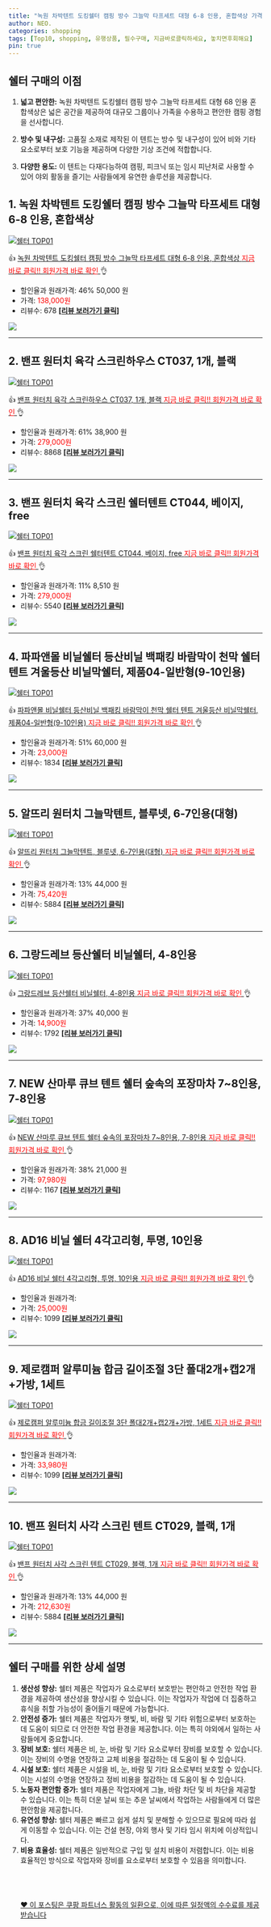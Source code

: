 ```yaml
---
title: "녹원 차박텐트 도킹쉘터 캠핑 방수 그늘막 타프세트 대형 6-8 인용, 혼합색상 가격 최저가 할인가 쉘터 최저가 추천 제품 비교"
author: NEO.
categories: shopping
tags: [Top10, shopping, 유행상품, 필수구매, 지금바로클릭하세요, 놓치면후회해요]
pin: true
---
```

## 쉘터 구매의 이점
1. **넓고 편안한:** 녹원 차박텐트 도킹쉘터 캠핑 방수 그늘막 타프세트 대형 68 인용 혼합색상은 넓은 공간을 제공하여 대규모 그룹이나 가족을 수용하고 편안한 캠핑 경험을 선사합니다.

2. **방수 및 내구성:** 고품질 소재로 제작된 이 텐트는 방수 및 내구성이 있어 비와 기타 요소로부터 보호 기능을 제공하며 다양한 기상 조건에 적합합니다.

3. **다양한 용도:** 이 텐트는 다재다능하여 캠핑, 피크닉 또는 임시 피난처로 사용할 수 있어 야외 활동을 즐기는 사람들에게 유연한 솔루션을 제공합니다.

   

## 1. 녹원 차박텐트 도킹쉘터 캠핑 방수 그늘막 타프세트 대형 6-8 인용, 혼합색상

[![쉘터 TOP01](https://thumbnail10.coupangcdn.com/thumbnails/remote/490x490ex/image/vendor_inventory/6828/ccff0e2deee2816a5f56bee19e063050178d553e59aeb09aa49fb5fbe3e9.jpg)](https://link.coupang.com/re/AFFSDP?lptag=AF3617701&subid=GithubCoopas&pageKey=7506274788&traceid=V0-153&itemId=19658890413&vendorItemId=87404477614)


👍 [녹원 차박텐트 도킹쉘터 캠핑 방수 그늘막 타프세트 대형 6-8 인용, 혼합색상 <font color=red> 지금 바로 클릭!! 회원가격 바로 확인 </font> ](https://link.coupang.com/re/AFFSDP?lptag=AF3617701&subid=GithubCoopas&pageKey=7506274788&traceid=V0-153&itemId=19658890413&vendorItemId=87404477614) 👌 


- 할인율과 원래가격: 46%  50,000   원
- 가격: <span style='color:red'>138,000원</span>
- 리뷰수: 678  [**[리뷰 보러가기 클릭]**](https://link.coupang.com/re/AFFSDP?lptag=AF3617701&subid=GithubCoopas&pageKey=7506274788&traceid=V0-153&itemId=19658890413&vendorItemId=87404477614)

[![](/discount_price.png)](https://link.coupang.com/re/AFFSDP?lptag=AF3617701&subid=GithubCoopas&pageKey=7506274788&traceid=V0-153&itemId=19658890413&vendorItemId=87404477614)

---


   

## 2. 밴프 원터치 육각 스크린하우스 CT037, 1개, 블랙

[![쉘터 TOP01](https://thumbnail8.coupangcdn.com/thumbnails/remote/490x490ex/image/retail/images/318327120798314-e77c9512-bc1a-46aa-8520-65f734cbdcf8.jpg)](https://link.coupang.com/re/AFFSDP?lptag=AF3617701&subid=GithubCoopas&pageKey=6776400253&traceid=V0-153&itemId=15923765417&vendorItemId=83131012301)


👍 [밴프 원터치 육각 스크린하우스 CT037, 1개, 블랙 <font color=red> 지금 바로 클릭!! 회원가격 바로 확인 </font> ](https://link.coupang.com/re/AFFSDP?lptag=AF3617701&subid=GithubCoopas&pageKey=6776400253&traceid=V0-153&itemId=15923765417&vendorItemId=83131012301) 👌 


- 할인율과 원래가격: 61%  38,900   원
- 가격: <span style='color:red'>279,000원</span>
- 리뷰수: 8868  [**[리뷰 보러가기 클릭]**](https://link.coupang.com/re/AFFSDP?lptag=AF3617701&subid=GithubCoopas&pageKey=6776400253&traceid=V0-153&itemId=15923765417&vendorItemId=83131012301)

[![](/discount_price.png)](https://link.coupang.com/re/AFFSDP?lptag=AF3617701&subid=GithubCoopas&pageKey=6776400253&traceid=V0-153&itemId=15923765417&vendorItemId=83131012301)

---


   

## 3. 밴프 원터치 육각 스크린 쉘터텐트 CT044, 베이지, free

[![쉘터 TOP01](https://thumbnail9.coupangcdn.com/thumbnails/remote/490x490ex/image/rs_quotation_api/nn5w00zm/b3ac1656f53d48c8bf80f7ec63430a51.jpg)](https://link.coupang.com/re/AFFSDP?lptag=AF3617701&subid=GithubCoopas&pageKey=7665111735&traceid=V0-153&itemId=20431464909&vendorItemId=87718658050)


👍 [밴프 원터치 육각 스크린 쉘터텐트 CT044, 베이지, free <font color=red> 지금 바로 클릭!! 회원가격 바로 확인 </font> ](https://link.coupang.com/re/AFFSDP?lptag=AF3617701&subid=GithubCoopas&pageKey=7665111735&traceid=V0-153&itemId=20431464909&vendorItemId=87718658050) 👌 


- 할인율과 원래가격: 11%  8,510   원
- 가격: <span style='color:red'>279,000원</span>
- 리뷰수: 5540  [**[리뷰 보러가기 클릭]**](https://link.coupang.com/re/AFFSDP?lptag=AF3617701&subid=GithubCoopas&pageKey=7665111735&traceid=V0-153&itemId=20431464909&vendorItemId=87718658050)

[![](/discount_price.png)](https://link.coupang.com/re/AFFSDP?lptag=AF3617701&subid=GithubCoopas&pageKey=7665111735&traceid=V0-153&itemId=20431464909&vendorItemId=87718658050)

---


   

## 4. 파파앤몰 비닐쉘터 등산비닐 백패킹 바람막이 천막 쉘터 텐트 겨울등산 비닐막쉘터, 제품04-일반형(9-10인용)

[![쉘터 TOP01](https://thumbnail7.coupangcdn.com/thumbnails/remote/490x490ex/image/vendor_inventory/images/2019/01/10/10/8/fe3588b9-d1fb-4556-8578-6e128724505b.jpg)](https://link.coupang.com/re/AFFSDP?lptag=AF3617701&subid=GithubCoopas&pageKey=164502451&traceid=V0-153&itemId=471809621&vendorItemId=4179514428)


👍 [파파앤몰 비닐쉘터 등산비닐 백패킹 바람막이 천막 쉘터 텐트 겨울등산 비닐막쉘터, 제품04-일반형(9-10인용) <font color=red> 지금 바로 클릭!! 회원가격 바로 확인 </font> ](https://link.coupang.com/re/AFFSDP?lptag=AF3617701&subid=GithubCoopas&pageKey=164502451&traceid=V0-153&itemId=471809621&vendorItemId=4179514428) 👌 


- 할인율과 원래가격: 51%  60,000   원
- 가격: <span style='color:red'>23,000원</span>
- 리뷰수: 1834  [**[리뷰 보러가기 클릭]**](https://link.coupang.com/re/AFFSDP?lptag=AF3617701&subid=GithubCoopas&pageKey=164502451&traceid=V0-153&itemId=471809621&vendorItemId=4179514428)

[![](/discount_price.png)](https://link.coupang.com/re/AFFSDP?lptag=AF3617701&subid=GithubCoopas&pageKey=164502451&traceid=V0-153&itemId=471809621&vendorItemId=4179514428)

---


   

## 5. 알뜨리 원터치 그늘막텐트, 블루넷, 6-7인용(대형)

[![쉘터 TOP01](https://thumbnail8.coupangcdn.com/thumbnails/remote/490x490ex/image/retail/images/2879084223042080-6749f87b-63a6-416d-8fe4-c431b9a0593c.jpg)](https://link.coupang.com/re/AFFSDP?lptag=AF3617701&subid=GithubCoopas&pageKey=82897933&traceid=V0-153&itemId=287610988&vendorItemId=3638571706)


👍 [알뜨리 원터치 그늘막텐트, 블루넷, 6-7인용(대형) <font color=red> 지금 바로 클릭!! 회원가격 바로 확인 </font> ](https://link.coupang.com/re/AFFSDP?lptag=AF3617701&subid=GithubCoopas&pageKey=82897933&traceid=V0-153&itemId=287610988&vendorItemId=3638571706) 👌 


- 할인율과 원래가격: 13%  44,000   원
- 가격: <span style='color:red'>75,420원</span>
- 리뷰수: 5884  [**[리뷰 보러가기 클릭]**](https://link.coupang.com/re/AFFSDP?lptag=AF3617701&subid=GithubCoopas&pageKey=82897933&traceid=V0-153&itemId=287610988&vendorItemId=3638571706)

[![](/discount_price.png)](https://link.coupang.com/re/AFFSDP?lptag=AF3617701&subid=GithubCoopas&pageKey=82897933&traceid=V0-153&itemId=287610988&vendorItemId=3638571706)

---


   

## 6. 그랑드레브 등산쉘터 비닐쉘터, 4-8인용

[![쉘터 TOP01](https://thumbnail6.coupangcdn.com/thumbnails/remote/490x490ex/image/vendor_inventory/cb90/ba57178d0d937f3373fd1320905878a65f958e976288fad7dcd096c6df20.png)](https://link.coupang.com/re/AFFSDP?lptag=AF3617701&subid=GithubCoopas&pageKey=7802266471&traceid=V0-153&itemId=21134049623&vendorItemId=88195747425)


👍 [그랑드레브 등산쉘터 비닐쉘터, 4-8인용 <font color=red> 지금 바로 클릭!! 회원가격 바로 확인 </font> ](https://link.coupang.com/re/AFFSDP?lptag=AF3617701&subid=GithubCoopas&pageKey=7802266471&traceid=V0-153&itemId=21134049623&vendorItemId=88195747425) 👌 


- 할인율과 원래가격: 37%  40,000   원
- 가격: <span style='color:red'>14,900원</span>
- 리뷰수: 1792  [**[리뷰 보러가기 클릭]**](https://link.coupang.com/re/AFFSDP?lptag=AF3617701&subid=GithubCoopas&pageKey=7802266471&traceid=V0-153&itemId=21134049623&vendorItemId=88195747425)

[![](/discount_price.png)](https://link.coupang.com/re/AFFSDP?lptag=AF3617701&subid=GithubCoopas&pageKey=7802266471&traceid=V0-153&itemId=21134049623&vendorItemId=88195747425)

---


   

## 7. NEW 산마루 큐브 텐트 쉘터 숲속의 포장마차 7~8인용, 7-8인용

[![쉘터 TOP01](https://thumbnail7.coupangcdn.com/thumbnails/remote/490x490ex/image/vendor_inventory/5c5d/925bfdd9d705ecfcc5f4b502e8d7c638cce3f2780afc7ccf306bbd93f5f0.jpg)](https://link.coupang.com/re/AFFSDP?lptag=AF3617701&subid=GithubCoopas&pageKey=4585284601&traceid=V0-153&itemId=5627983820&vendorItemId=85012853660)


👍 [NEW 산마루 큐브 텐트 쉘터 숲속의 포장마차 7~8인용, 7-8인용 <font color=red> 지금 바로 클릭!! 회원가격 바로 확인 </font> ](https://link.coupang.com/re/AFFSDP?lptag=AF3617701&subid=GithubCoopas&pageKey=4585284601&traceid=V0-153&itemId=5627983820&vendorItemId=85012853660) 👌 


- 할인율과 원래가격: 38%  21,000   원
- 가격: <span style='color:red'>97,980원</span>
- 리뷰수: 1167  [**[리뷰 보러가기 클릭]**](https://link.coupang.com/re/AFFSDP?lptag=AF3617701&subid=GithubCoopas&pageKey=4585284601&traceid=V0-153&itemId=5627983820&vendorItemId=85012853660)

[![](/discount_price.png)](https://link.coupang.com/re/AFFSDP?lptag=AF3617701&subid=GithubCoopas&pageKey=4585284601&traceid=V0-153&itemId=5627983820&vendorItemId=85012853660)

---


   

## 8. AD16 비닐 쉘터 4각고리형, 투명, 10인용

[![쉘터 TOP01](https://thumbnail7.coupangcdn.com/thumbnails/remote/490x490ex/image/vendor_inventory/0ab6/371dc97ff93e3ea994db44f3107da50cedfd499ceaae3061972d17524535.png)](https://link.coupang.com/re/AFFSDP?lptag=AF3617701&subid=GithubCoopas&pageKey=151256583&traceid=V0-153&itemId=436573908&vendorItemId=4079135851)


👍 [AD16 비닐 쉘터 4각고리형, 투명, 10인용 <font color=red> 지금 바로 클릭!! 회원가격 바로 확인 </font> ](https://link.coupang.com/re/AFFSDP?lptag=AF3617701&subid=GithubCoopas&pageKey=151256583&traceid=V0-153&itemId=436573908&vendorItemId=4079135851) 👌 


- 할인율과 원래가격: 
- 가격: <span style='color:red'>25,000원</span>
- 리뷰수: 1099  [**[리뷰 보러가기 클릭]**](https://link.coupang.com/re/AFFSDP?lptag=AF3617701&subid=GithubCoopas&pageKey=151256583&traceid=V0-153&itemId=436573908&vendorItemId=4079135851)

[![](/discount_price.png)](https://link.coupang.com/re/AFFSDP?lptag=AF3617701&subid=GithubCoopas&pageKey=151256583&traceid=V0-153&itemId=436573908&vendorItemId=4079135851)

---


   

## 9. 제로캠퍼 알루미늄 합금 길이조절 3단 폴대2개+캡2개+가방, 1세트

[![쉘터 TOP01](https://thumbnail10.coupangcdn.com/thumbnails/remote/490x490ex/image/vendor_inventory/5ac9/9d1fe93f2a3fb77ecec70ed18d794abfd4b29fdc50bf8f1d5d0e7aa8bb19.jpg)](https://link.coupang.com/re/AFFSDP?lptag=AF3617701&subid=GithubCoopas&pageKey=7381312396&traceid=V0-153&itemId=19063220752&vendorItemId=86186092496)


👍 [제로캠퍼 알루미늄 합금 길이조절 3단 폴대2개+캡2개+가방, 1세트 <font color=red> 지금 바로 클릭!! 회원가격 바로 확인 </font> ](https://link.coupang.com/re/AFFSDP?lptag=AF3617701&subid=GithubCoopas&pageKey=7381312396&traceid=V0-153&itemId=19063220752&vendorItemId=86186092496) 👌 


- 할인율과 원래가격: 
- 가격: <span style='color:red'>33,980원</span>
- 리뷰수: 1099  [**[리뷰 보러가기 클릭]**](https://link.coupang.com/re/AFFSDP?lptag=AF3617701&subid=GithubCoopas&pageKey=7381312396&traceid=V0-153&itemId=19063220752&vendorItemId=86186092496)

[![](/discount_price.png)](https://link.coupang.com/re/AFFSDP?lptag=AF3617701&subid=GithubCoopas&pageKey=7381312396&traceid=V0-153&itemId=19063220752&vendorItemId=86186092496)

---


   

## 10. 밴프 원터치 사각 스크린 텐트 CT029, 블랙, 1개

[![쉘터 TOP01](https://thumbnail7.coupangcdn.com/thumbnails/remote/490x490ex/image/retail/images/2021/12/03/13/5/521171e7-1271-45f6-b66a-aec57ffaeaf5.jpg)](https://link.coupang.com/re/AFFSDP?lptag=AF3617701&subid=GithubCoopas&pageKey=6216738460&traceid=V0-153&itemId=12419969585&vendorItemId=79689320153)


👍 [밴프 원터치 사각 스크린 텐트 CT029, 블랙, 1개 <font color=red> 지금 바로 클릭!! 회원가격 바로 확인 </font> ](https://link.coupang.com/re/AFFSDP?lptag=AF3617701&subid=GithubCoopas&pageKey=6216738460&traceid=V0-153&itemId=12419969585&vendorItemId=79689320153) 👌 


- 할인율과 원래가격: 13%  44,000   원
- 가격: <span style='color:red'>212,630원</span>
- 리뷰수: 5884  [**[리뷰 보러가기 클릭]**](https://link.coupang.com/re/AFFSDP?lptag=AF3617701&subid=GithubCoopas&pageKey=6216738460&traceid=V0-153&itemId=12419969585&vendorItemId=79689320153)

[![](/discount_price.png)](https://link.coupang.com/re/AFFSDP?lptag=AF3617701&subid=GithubCoopas&pageKey=6216738460&traceid=V0-153&itemId=12419969585&vendorItemId=79689320153)

---
## 쉘터 구매를 위한 상세 설명
1. **생산성 향상:** 쉘터 제품은 작업자가 요소로부터 보호받는 편안하고 안전한 작업 환경을 제공하여 생산성을 향상시킬 수 있습니다. 이는 작업자가 작업에 더 집중하고 휴식을 취할 가능성이 줄어들기 때문에 가능합니다.
2. **안전성 증가:** 쉘터 제품은 작업자가 햇빛, 비, 바람 및 기타 위험으로부터 보호하는 데 도움이 되므로 더 안전한 작업 환경을 제공합니다. 이는 특히 야외에서 일하는 사람들에게 중요합니다.
3. **장비 보호:** 쉘터 제품은 비, 눈, 바람 및 기타 요소로부터 장비를 보호할 수 있습니다. 이는 장비의 수명을 연장하고 교체 비용을 절감하는 데 도움이 될 수 있습니다.
4. **시설 보호:** 쉘터 제품은 시설을 비, 눈, 바람 및 기타 요소로부터 보호할 수 있습니다. 이는 시설의 수명을 연장하고 정비 비용을 절감하는 데 도움이 될 수 있습니다.
5. **노동자 편안함 증가:** 쉘터 제품은 작업자에게 그늘, 바람 차단 및 비 차단을 제공할 수 있습니다. 이는 특히 더운 날씨 또는 추운 날씨에서 작업하는 사람들에게 더 많은 편안함을 제공합니다.
6. **유연성 향상:** 쉘터 제품은 빠르고 쉽게 설치 및 분해할 수 있으므로 필요에 따라 쉽게 이동할 수 있습니다. 이는 건설 현장, 야외 행사 및 기타 임시 위치에 이상적입니다.
7. **비용 효율성:** 쉘터 제품은 일반적으로 구입 및 설치 비용이 저렴합니다. 이는 비용 효율적인 방식으로 작업자와 장비를 요소로부터 보호할 수 있음을 의미합니다.<br><br><br><br><br> [ ❤  이 포스팅은 쿠팡 파트너스 활동의 일환으로, 이에 따른 일정액의 수수료를 제공받습니다](https://link.coupang.com/a/bcEFyh)